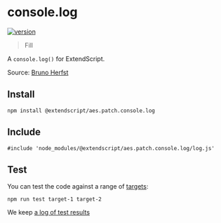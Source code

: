 # console.log

[![version](https://img.shields.io/npm/v/@extendscript/aes.patch.console.log.svg)](https://www.npmjs.org/package/@extendscript/aes.patch.console.log)

> Fill

A `console.log()` for ExtendScript.

Source: [Bruno Herfst](https://gist.github.com/GitBruno/b00528511c1ecd43bc76481c8c93b759)

## Install

    npm install @extendscript/aes.patch.console.log

## Include

    #include 'node_modules/@extendscript/aes.patch.console.log/log.js'

## Test

You can test the code against a range of [targets](https://github.com/nbqx/fakestk/blob/master/resources/versions.json):

    npm run test target-1 target-2

We keep [a log of test results](./test/results_log.md)
